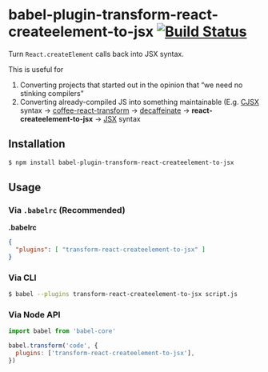 # babel-plugin-transform-react-createelement-to-jsx [![Build Status](https://travis-ci.org/flying-sheep/babel-plugin-transform-react-createelement-to-jsx.svg?branch=master)](https://travis-ci.org/flying-sheep/babel-plugin-transform-react-createelement-to-jsx)

Turn `React.createElement` calls back into JSX syntax.

This is useful for

1. Converting projects that started out in the opinion that “we need no stinking compilers”
2. Converting already-compiled JS into something maintainable (E.g. [CJSX] syntax → [coffee-react-transform] → [decaffeinate] → **react-createelement-to-jsx** → [JSX] syntax

[CJSX]: https://github.com/jsdf/coffee-react#readme
[coffee-react-transform]: https://github.com/jsdf/coffee-react-transform
[decaffeinate]: https://github.com/eventualbuddha/decaffeinate
[JSX]: https://facebook.github.io/react/docs/jsx-in-depth.html

## Installation

```sh
$ npm install babel-plugin-transform-react-createelement-to-jsx
```

## Usage

### Via `.babelrc` (Recommended)

**.babelrc**

```json
{
  "plugins": [ "transform-react-createelement-to-jsx" ]
}
```

### Via CLI

```sh
$ babel --plugins transform-react-createelement-to-jsx script.js
```

### Via Node API

```js
import babel from 'babel-core'

babel.transform('code', {
  plugins: ['transform-react-createelement-to-jsx'],
})
```

